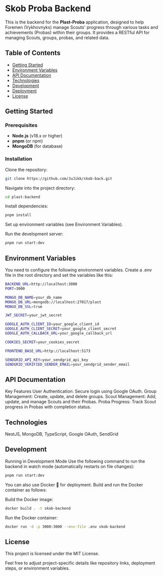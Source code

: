 # Skob Proba Backend

This is the backend for the **Plast-Proba** application, designed to help Foremen (Vykhovnyks) manage Scouts' progress through various tasks and achievements (Probas) within their groups. It provides a RESTful API for managing Scouts, groups, probas, and related data.

## Table of Contents

- [Getting Started](#getting-started)
- [Environment Variables](#environment-variables)
- [API Documentation](#api-documentation)
- [Technologies](#technologies)
- [Development](#development)
- [Deployment](#deployment)
- [License](#license)

## Getting Started

### Prerequisites

- **Node.js** (v18.x or higher)
- **pnpm** (or npm)
- **MongoDB** (for database)

### Installation

Clone the repository:

```bash
git clone https://github.com/JuJikk/skob-back.git
```

Navigate into the project directory:

```bash
cd plast-backend
```

Install dependencies:

```bash
pnpm install
```

Set up environment variables (see Environment Variables).

Run the development server:

```bash
pnpm run start:dev
```

## Environment Variables

You need to configure the following environment variables. Create a .env file in the root directory and set the variables like this:

```bash
BACKEND_URL=http://localhost:3000
PORT=3000

MONGO_DB_NAME=your_db_name
MONGO_DB_URL=mongodb://localhost:27017/plast
MONGO_DB_SSL=true

JWT_SECRET=your_jwt_secret

GOOGLE_AUTH_CLIENT_ID=your_google_client_id
GOOGLE_AUTH_CLIENT_SECRET=your_google_client_secret
GOOGLE_AUTH_CALLBACK_URL=your_google_callback_url

COOKIES_SECRET=your_cookies_secret

FRONTEND_BASE_URL=http://localhost:5173

SENDGRID_API_KEY=your_sendgrid_api_key
SENDGRID_VERIFIED_SENDER_EMAIL=your_sendgrid_sender_email
```

## API Documentation

Key Features
User Authentication: Secure login using Google OAuth.
Group Management: Create, update, and delete groups.
Scout Management: Add, update, and manage Scouts and their Probas.
Proba Progress: Track Scout progress in Probas with completion status.

## Technologies

NestJS, MongoDB, TypeScript, Google OAuth, SendGrid

## Development
Running in Development Mode
Use the following command to run the backend in watch mode (automatically restarts on file changes):

```bash
pnpm run start:dev
```

You can also use Docker 🐳 for deployment. Build and run the Docker container as follows:

Build the Docker image:

```bash
docker build . -t skob-backend 
```
Run the Docker container:

```bash
docker run -d -p 3000:3000 --env-file .env skob-backend
```

## License
This project is licensed under the MIT License.

Feel free to adjust project-specific details like repository links, deployment steps, or environment variables.

